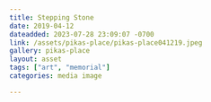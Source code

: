 ```yaml
---
title: Stepping Stone
date: 2019-04-12
dateadded: 2023-07-28 23:09:07 -0700
link: /assets/pikas-place/pikas-place041219.jpeg
gallery: pikas-place
layout: asset
tags: ["art", "memorial"]
categories: media image

--- 
```


